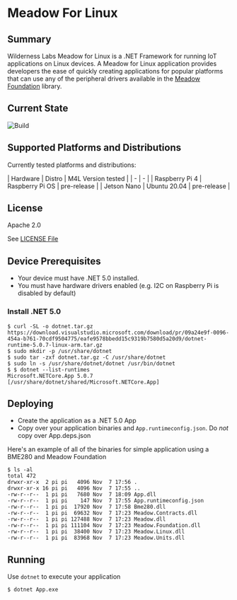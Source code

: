 # Meadow For Linux

## Summary

Wilderness Labs Meadow for Linux is a .NET Framework for running IoT applications on Linux devices.  A Meadow for Linux application provides developers the ease of quickly creating applications for popular platforms that can use any of the peripheral drivers available in the [Meadow Foundation](https://github.com/WildernessLabs/Meadow.Foundation) library.

## Current State

![Build](https://github.com/WildernessLabs/Meadow.Linux/actions/workflows/build.yml/badge.svg)

## Supported Platforms and Distributions

Currently tested platforms and distributions:

| Hardware | Distro | M4L Version tested |
| - | - |
| Raspberry Pi 4 | Raspberry Pi OS | pre-release |
| Jetson Nano | Ubuntu 20.04 | pre-release |

## License

Apache 2.0

See [LICENSE File](/LICENSE)

## Device Prerequisites

- Your device must have .NET 5.0 installed.
- You must have hardware drivers enabled (e.g. I2C on Raspberry Pi is disabled by default)

### Install .NET 5.0
```
$ curl -SL -o dotnet.tar.gz https://download.visualstudio.microsoft.com/download/pr/09a24e9f-0096-454a-b761-70cdf9504775/eafe9578bbedd15c9319b7580d5a20d9/dotnet-runtime-5.0.7-linux-arm.tar.gz
$ sudo mkdir -p /usr/share/dotnet
$ sudo tar -zxf dotnet.tar.gz -C /usr/share/dotnet
$ sudo ln -s /usr/share/dotnet/dotnet /usr/bin/dotnet
$ $ dotnet --list-runtimes
Microsoft.NETCore.App 5.0.7 [/usr/share/dotnet/shared/Microsoft.NETCore.App]
```

## Deploying

- Create the application as a .NET 5.0 App
- Copy over your application binaries and `App.runtimeconfig.json`.  Do *not* copy over App.deps.json

Here's an example of all of the binaries for simple application using a BME280 and Meadow Foundation

```
$ ls -al
total 472
drwxr-xr-x  2 pi pi   4096 Nov  7 17:56 .
drwxr-xr-x 16 pi pi   4096 Nov  7 17:55 ..
-rw-r--r--  1 pi pi   7680 Nov  7 18:09 App.dll
-rw-r--r--  1 pi pi    147 Nov  7 17:55 App.runtimeconfig.json
-rw-r--r--  1 pi pi  17920 Nov  7 17:58 Bme280.dll
-rw-r--r--  1 pi pi  69632 Nov  7 17:23 Meadow.Contracts.dll
-rw-r--r--  1 pi pi 127488 Nov  7 17:23 Meadow.dll
-rw-r--r--  1 pi pi 111104 Nov  7 17:23 Meadow.Foundation.dll
-rw-r--r--  1 pi pi  38400 Nov  7 17:23 Meadow.Linux.dll
-rw-r--r--  1 pi pi  83968 Nov  7 17:23 Meadow.Units.dll
```

## Running

Use `dotnet` to execute your application

```
$ dotnet App.exe
```
 
